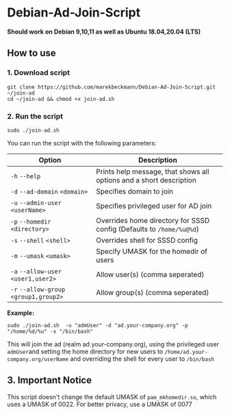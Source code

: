 # Debian-Ad-Join-Script

**Should work on Debian 9,10,11 as well as Ubuntu 18.04,20.04 (LTS)**

## How to use

### 1. Download script

```
git clone https://github.com/marekbeckmann/Debian-Ad-Join-Script.git ~/join-ad
cd ~/join-ad && chmod +x join-ad.sh
```
### 2. Run the script

```
sudo ./join-ad.sh
```

You can run the script with the following parameters: 


| Option | Description |
|--|--|
| `-h` `--help` | Prints help message, that shows all options and a short description |
| `-d` `--ad-domain` `<domain>` | Specifies domain to join |
| `-u` `--admin-user` `<userName>` | Specifies privileged user for AD join |
| `-p` `--homedir` `<directory>` | Overrides home directory for SSSD config (Defaults to `/home/%u@%d`) |
| `-s` `--shell` `<shell>`| Overrides shell for SSSD config |
| `-m` `--umask` `<umask>` | Specify UMASK for the homedir of users |
| `-a` `--allow-user` `<user1,user2>` | Allow user(s) (comma seperated) |
| `-r` `--allow-group` `<group1,group2>` | Allow group(s) (comma seperated) |


**Example:**
```
sudo ./join-ad.sh  -u "admUser" -d "ad.your-company.org" -p "/home/%d/%u" -s "/bin/bash"
```
This will join the ad (realm ad.your-company.org), using the privileged user `admUser`and setting the home directory for new users to `/home/ad.your-company.org/userName` and overriding the shell for every user to `/bin/bash`

## 3. Important Notice

This script doesn't change the default UMASK of `pam_mkhomedir.so`, which uses a UMASK of 0022. For better privacy, use a UMASK of 0077
